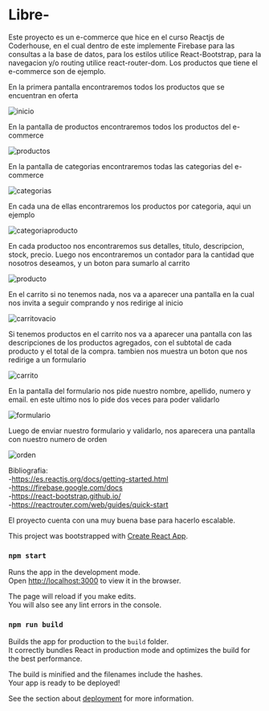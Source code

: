 # Libre-

Este proyecto es un e-commerce que hice en el curso Reactjs de Coderhouse, en el cual dentro de este implemente Firebase para las consultas a la base de datos, para los estilos utilice React-Bootstrap, para la navegacion y/o routing utilice react-router-dom. Los productos que tiene el e-commerce son de ejemplo.<br />

En la primera pantalla encontraremos todos los productos que se encuentran en oferta

![inicio](https://user-images.githubusercontent.com/56520398/97484863-15d3d800-1938-11eb-97a8-8ad8fcc7a334.png)

En la pantalla de productos encontraremos todos los productos del e-commerce

![productos](https://user-images.githubusercontent.com/56520398/97484868-17050500-1938-11eb-80c7-1f81b3a2128b.png)

En la pantalla de categorias encontraremos todas las categorias del e-commerce

![categorias](https://user-images.githubusercontent.com/56520398/97484857-14a2ab00-1938-11eb-95cc-688dd8c37181.png)

En cada una de ellas encontraremos los productos por categoria, aqui un ejemplo

![categoriaproducto](https://user-images.githubusercontent.com/56520398/97484876-19675f00-1938-11eb-84ab-ffa0ca403369.png)

En cada productoo nos encontraremos sus detalles, titulo, descripcion, stock, precio. Luego nos encontraremos un contador para la cantidad que nosotros deseamos, y un boton para sumarlo al carrito 

![producto](https://user-images.githubusercontent.com/56520398/97487442-a4962400-193b-11eb-92f1-404c39134549.png)

En el carrito si no tenemos nada, nos va a aparecer una pantalla en la cual nos invita a seguir comprando y nos redirige al inicio

![carritovacio](https://user-images.githubusercontent.com/56520398/97484875-19675f00-1938-11eb-9951-4cffecaa5bdc.png)

Si tenemos productos en el carrito nos va a aparecer una pantalla con las descripciones de los productos agregados, con el subtotal de cada producto y el total de la compra. tambien nos muestra un boton que nos redirige a un formulario 

![carrito](https://user-images.githubusercontent.com/56520398/97484874-18cec880-1938-11eb-905a-80f868c26438.png)

En la pantalla del formulario nos pide nuestro nombre, apellido, numero y email. en este ultimo nos lo pide dos veces para poder validarlo 

![formulario](https://user-images.githubusercontent.com/56520398/97484861-15d3d800-1938-11eb-87bc-e0ff30851ef9.png)

Luego de enviar nuestro formulario y validarlo, nos aparecera una pantalla con nuestro numero de orden

![orden](https://user-images.githubusercontent.com/56520398/97484865-17050500-1938-11eb-8f79-34622ae661a1.png)


Bibliografia:<br />
-https://es.reactjs.org/docs/getting-started.html<br />
-https://firebase.google.com/docs<br />
-https://react-bootstrap.github.io/<br />
-https://reactrouter.com/web/guides/quick-start<br />

El proyecto cuenta con una muy buena base para hacerlo escalable.<br />

This project was bootstrapped with [Create React App](https://github.com/facebook/create-react-app).

### `npm start`

Runs the app in the development mode.<br />
Open [http://localhost:3000](http://localhost:3000) to view it in the browser.

The page will reload if you make edits.<br />
You will also see any lint errors in the console.

### `npm run build`

Builds the app for production to the `build` folder.<br />
It correctly bundles React in production mode and optimizes the build for the best performance.

The build is minified and the filenames include the hashes.<br />
Your app is ready to be deployed!

See the section about [deployment](https://facebook.github.io/create-react-app/docs/deployment) for more information.
